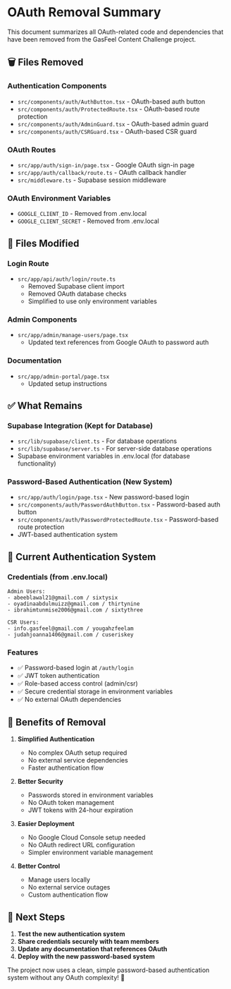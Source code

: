 # OAuth Removal Summary

This document summarizes all OAuth-related code and dependencies that have been removed from the GasFeel Content Challenge project.

## 🗑️ Files Removed

### Authentication Components
- `src/components/auth/AuthButton.tsx` - OAuth-based auth button
- `src/components/auth/ProtectedRoute.tsx` - OAuth-based route protection
- `src/components/auth/AdminGuard.tsx` - OAuth-based admin guard
- `src/components/auth/CSRGuard.tsx` - OAuth-based CSR guard

### OAuth Routes
- `src/app/auth/sign-in/page.tsx` - Google OAuth sign-in page
- `src/app/auth/callback/route.ts` - OAuth callback handler
- `src/middleware.ts` - Supabase session middleware

### OAuth Environment Variables
- `GOOGLE_CLIENT_ID` - Removed from .env.local
- `GOOGLE_CLIENT_SECRET` - Removed from .env.local

## 🔧 Files Modified

### Login Route
- `src/app/api/auth/login/route.ts`
  - Removed Supabase client import
  - Removed OAuth database checks
  - Simplified to use only environment variables

### Admin Components
- `src/app/admin/manage-users/page.tsx`
  - Updated text references from Google OAuth to password auth

### Documentation
- `src/app/admin-portal/page.tsx`
  - Updated setup instructions

## ✅ What Remains

### Supabase Integration (Kept for Database)
- `src/lib/supabase/client.ts` - For database operations
- `src/lib/supabase/server.ts` - For server-side database operations
- Supabase environment variables in .env.local (for database functionality)

### Password-Based Authentication (New System)
- `src/app/auth/login/page.tsx` - New password-based login
- `src/components/auth/PasswordAuthButton.tsx` - Password-based auth button
- `src/components/auth/PasswordProtectedRoute.tsx` - Password-based route protection
- JWT-based authentication system

## 🔐 Current Authentication System

### Credentials (from .env.local)
```
Admin Users:
- abeeblawal21@gmail.com / sixtysix
- oyadinaabdulmuizz@gmail.com / thirtynine
- ibrahimtunmise2006@gmail.com / sixtythree

CSR Users:
- info.gasfeel@gmail.com / yougahzfeelam
- judahjoanna1406@gmail.com / cuseriskey
```

### Features
- ✅ Password-based login at `/auth/login`
- ✅ JWT token authentication
- ✅ Role-based access control (admin/csr)
- ✅ Secure credential storage in environment variables
- ✅ No external OAuth dependencies

## 🚀 Benefits of Removal

1. **Simplified Authentication**
   - No complex OAuth setup required
   - No external service dependencies
   - Faster authentication flow

2. **Better Security**
   - Passwords stored in environment variables
   - No OAuth token management
   - JWT tokens with 24-hour expiration

3. **Easier Deployment**
   - No Google Cloud Console setup needed
   - No OAuth redirect URL configuration
   - Simpler environment variable management

4. **Better Control**
   - Manage users locally
   - No external service outages
   - Custom authentication flow

## 📝 Next Steps

1. **Test the new authentication system**
2. **Share credentials securely with team members**
3. **Update any documentation that references OAuth**
4. **Deploy with the new password-based system**

The project now uses a clean, simple password-based authentication system without any OAuth complexity! 🎉
